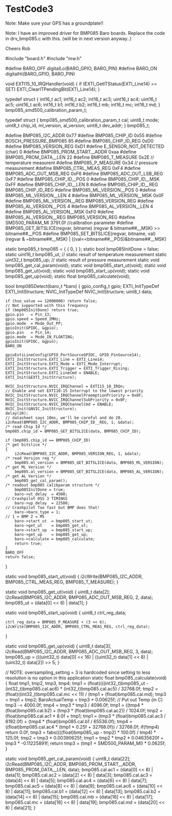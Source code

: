 TestCode3
=========

Note: Make sure your GPS has a groundplate!!

Note: I have an improved driver for BMP085 Baro boards.
Replace the code in drv_bmp085.c with this. (will be in next version anyway..)

Cheers
Rob



#include "board.h"
#include "mw.h"

#define BARO_OFF                 digitalLo(BARO_GPIO, BARO_PIN)
#define BARO_ON                  digitalHi(BARO_GPIO, BARO_PIN)

void EXTI15_10_IRQHandler(void)
{
    if (EXTI_GetITStatus(EXTI_Line14) == SET) EXTI_ClearITPendingBit(EXTI_Line14);
}

typedef struct
{
    int16_t  ac1;
    int16_t  ac2;
    int16_t  ac3;
    uint16_t ac4;
    uint16_t ac5;
    uint16_t ac6;
    int16_t  b1;
    int16_t  b2;
    int16_t  mb;
    int16_t  mc;
    int16_t  md;
} bmp085_smd500_calibration_param_t;

typedef struct
{
    bmp085_smd500_calibration_param_t cal;
    uint8_t mode;
    uint8_t chip_id, ml_version, al_version;
    uint8_t dev_addr;
} bmp085_t;

#define BMP085_I2C_ADDR         0x77
#define BMP085_CHIP_ID          0x55
#define BOSCH_PRESSURE_BMP085   85
#define BMP085_CHIP_ID_REG      0xD0
#define BMP085_VERSION_REG      0xD1
#define E_SENSOR_NOT_DETECTED   (char) 0
#define BMP085_PROM_START__ADDR 0xaa
#define BMP085_PROM_DATA__LEN   22
#define BMP085_T_MEASURE        0x2E                                             // temperature measurent
#define BMP085_P_MEASURE        0x34                                             // pressure measurement
#define BMP085_CTRL_MEAS_REG    0xF4
#define BMP085_ADC_OUT_MSB_REG  0xF6
#define BMP085_ADC_OUT_LSB_REG  0xF7
#define BMP085_CHIP_ID__POS     0
#define BMP085_CHIP_ID__MSK     0xFF
#define BMP085_CHIP_ID__LEN     8
#define BMP085_CHIP_ID__REG     BMP085_CHIP_ID_REG
#define BMP085_ML_VERSION__POS  0
#define BMP085_ML_VERSION__LEN  4
#define BMP085_ML_VERSION__MSK  0x0F
#define BMP085_ML_VERSION__REG  BMP085_VERSION_REG
#define BMP085_AL_VERSION__POS  4
#define BMP085_AL_VERSION__LEN  4
#define BMP085_AL_VERSION__MSK  0xF0
#define BMP085_AL_VERSION__REG  BMP085_VERSION_REG
#define SMD500_PARAM_MI         3791.0f                                          //calibration parameter
#define BMP085_GET_BITSLICE(regvar, bitname) (regvar & bitname##__MSK) >> bitname##__POS
#define BMP085_SET_BITSLICE(regvar, bitname, val) (regvar & ~bitname##__MSK) | ((val<<bitname##__POS)&bitname##__MSK)

static bmp085_t bmp085 = { { 0, } };
static bool     bmp085InitDone = false;
static uint16_t bmp085_ut;                                                       // static result of temperature measurement
static uint32_t bmp085_up;                                                       // static result of pressure measurement
static void     bmp085_get_cal_param(void);
static void     bmp085_start_ut(void);
static void     bmp085_get_ut(void);
static void     bmp085_start_up(void);
static void     bmp085_get_up(void);
static float    bmp085_calculate(void);

bool bmp085Detect(baro_t *baro)
{
    gpio_config_t gpio;
    EXTI_InitTypeDef EXTI_InitStructure;
    NVIC_InitTypeDef NVIC_InitStructure;
    uint8_t data;

    if (hse_value == 12000000) return false;                                     // Not supported with this frequency
    if (bmp085InitDone) return true;
    gpio.pin   = Pin_13;
    gpio.speed = Speed_2MHz;
    gpio.mode  = Mode_Out_PP;
    gpioInit(GPIOC, &gpio);
    gpio.pin   = Pin_14;
    gpio.mode  = Mode_IN_FLOATING;
    gpioInit(GPIOC, &gpio);
    BARO_ON

    gpioExtiLineConfig(GPIO_PortSourceGPIOC, GPIO_PinSource14);
    EXTI_InitStructure.EXTI_Line = EXTI_Line14;
    EXTI_InitStructure.EXTI_Mode = EXTI_Mode_Interrupt;
    EXTI_InitStructure.EXTI_Trigger = EXTI_Trigger_Rising;
    EXTI_InitStructure.EXTI_LineCmd = ENABLE;
    EXTI_Init(&EXTI_InitStructure);

    NVIC_InitStructure.NVIC_IRQChannel = EXTI15_10_IRQn;                         // Enable and set EXTI10-15 Interrupt to the lowest priority
    NVIC_InitStructure.NVIC_IRQChannelPreemptionPriority = 0x0F;
    NVIC_InitStructure.NVIC_IRQChannelSubPriority = 0x0F;
    NVIC_InitStructure.NVIC_IRQChannelCmd = ENABLE;
    NVIC_Init(&NVIC_InitStructure);
    delay(20);                                                                   // datasheet says 10ms, we'll be careful and do 20.
    i2cRead(BMP085_I2C_ADDR, BMP085_CHIP_ID__REG, 1, &data);                     /* read Chip Id */
    bmp085.chip_id = BMP085_GET_BITSLICE(data, BMP085_CHIP_ID);

    if (bmp085.chip_id == BMP085_CHIP_ID)                                        /* get bitslice */
    {
        i2cRead(BMP085_I2C_ADDR, BMP085_VERSION_REG, 1, &data);                  /* read Version reg */
        bmp085.ml_version = BMP085_GET_BITSLICE(data, BMP085_ML_VERSION);        /* get ML Version */
        bmp085.al_version = BMP085_GET_BITSLICE(data, BMP085_AL_VERSION);        /* get AL Version */
        bmp085_get_cal_param();                                                  /* readout bmp085 calibparam structure */
        bmp085InitDone = true;
        baro->ut_delay  = 4500;                                                  // Crashpilot OSS 3 TIMINGS
        baro->up_delay  = 22500;                                                 // Crashpilot Too fast but BMP does that!
        baro->baro_type = 1;                                                     // 1 = BMP 2 = MS
        baro->start_ut  = bmp085_start_ut;
        baro->get_ut    = bmp085_get_ut;
        baro->start_up  = bmp085_start_up;
        baro->get_up    = bmp085_get_up;
        baro->calculate = bmp085_calculate;
        return true;
    }
    BARO_OFF
    return false;
}

static void bmp085_start_ut(void)
{
    i2cWrite(BMP085_I2C_ADDR, BMP085_CTRL_MEAS_REG, BMP085_T_MEASURE);
}

static void bmp085_get_ut(void)
{
    uint8_t data[2];
    i2cRead(BMP085_I2C_ADDR, BMP085_ADC_OUT_MSB_REG, 2, data);
    bmp085_ut = (data[0] << 8) | data[1];
}

static void bmp085_start_up(void)
{
    uint8_t ctrl_reg_data;

    ctrl_reg_data = BMP085_P_MEASURE + (3 << 6);
    i2cWrite(BMP085_I2C_ADDR, BMP085_CTRL_MEAS_REG, ctrl_reg_data);
}

static void bmp085_get_up(void)
{
    uint8_t data[3];
    i2cRead(BMP085_I2C_ADDR, BMP085_ADC_OUT_MSB_REG, 3, data);
    bmp085_up = (((uint32_t) data[0] << 16) | ((uint32_t) data[1] << 8) | (uint32_t) data[2]) >> 5;
}

// NOTE: oversampling_setting = 3 is hardcoded since setting to less resolution is no option in this application
static float bmp085_calculate(void)
{
    float   tmp1, tmp2, tmp3, tmp4;
    tmp1  = (float)(((int32_t)bmp085_ut - (int32_t)bmp085.cal.ac6) * (int32_t)bmp085.cal.ac5) / 32768.0f;
    tmp2  = (float)((int32_t)bmp085.cal.mc << 11) / (tmp1 + (float)bmp085.cal.md);
    tmp3  = tmp1 + tmp2;
    BaroActualTemp = tmp3 * 0.00625f;                                            // Put out Temp (in C)
    tmp3 -= 4000.0f;
    tmp4  = tmp3 * tmp3 / 4096.0f;
    tmp1  = ((tmp4 * (float)bmp085.cal.b2) + (tmp3 * (float)bmp085.cal.ac2)) / 1024.0f;
    tmp2  = (float)bmp085.cal.ac1 * 8.0f + tmp1;
    tmp1  = (tmp3 * (float)bmp085.cal.ac3 / 8192.0f) + (tmp4 * (float)bmp085.cal.b1 / 65536.0f);
    tmp4  = ((float)bmp085.cal.ac4 * (tmp1 * 0.25f + 32768.0f)) / 32768.0f;
    if(!tmp4) return 0.0f;
    tmp3  = fabs((((float)bmp085_up - tmp2) * 100.0f) / tmp4) * 125.0f;
    tmp2  = tmp3 * 0.00390625f;
    tmp1  = tmp2 * tmp2 * 0.04635620f + tmp3 * -0.11225891f;
    return tmp3 + (tmp1 + SMD500_PARAM_MI) * 0.0625f;
}

static void bmp085_get_cal_param(void)
{
    uint8_t data[22];
    i2cRead(BMP085_I2C_ADDR, BMP085_PROM_START__ADDR, BMP085_PROM_DATA__LEN, data);
    bmp085.cal.ac1 = (data[0] << 8)  | data[1];
    bmp085.cal.ac2 = (data[2] << 8)  | data[3];
    bmp085.cal.ac3 = (data[4] << 8)  | data[5];
    bmp085.cal.ac4 = (data[6] << 8)  | data[7];
    bmp085.cal.ac5 = (data[8] << 8)  | data[9];
    bmp085.cal.ac6 = (data[10] << 8) | data[11];
    bmp085.cal.b1  = (data[12] << 8) | data[13];
    bmp085.cal.b2  = (data[14] << 8) | data[15];
    bmp085.cal.mb  = (data[16] << 8) | data[17];
    bmp085.cal.mc  = (data[18] << 8) | data[19];
    bmp085.cal.md  = (data[20] << 8) | data[21];
}

